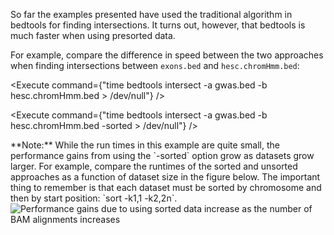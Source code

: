 <script>
import Execute from "$components/Execute.svelte";
import Image from "$components/Image.svelte";
import Alert from "$components/Alert.svelte";
</script>

So far the examples presented have used the traditional algorithm in bedtools for finding intersections.  It turns out, however, that bedtools is much faster when using presorted data.

For example, compare the difference in speed between the two approaches when finding intersections between `exons.bed` and `hesc.chromHmm.bed`:

<Execute command={"time bedtools intersect -a gwas.bed -b hesc.chromHmm.bed > /dev/null"} />

<Execute command={"time bedtools intersect -a gwas.bed -b hesc.chromHmm.bed -sorted > /dev/null"} />

<Alert>
	**Note:** While the run times in this example are quite small, the performance gains from using the `-sorted` option grow as datasets grow larger. For example, compare the runtimes of the sorted and unsorted approaches as a function of dataset size in the figure below. The important thing to
	remember is that each dataset must be sorted by chromosome and then by start position: `sort -k1,1 -k2,2n`.
</Alert>

<Image alt="Performance gains due to using sorted data increase as the number of BAM alignments increases" src="https://bedtools.readthedocs.io/en/latest/_images/speed-comparo.png" />
